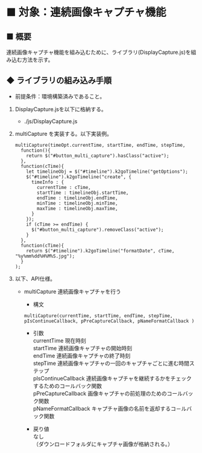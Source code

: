 # ■ 対象：連続画像キャプチャ機能

## ■ 概要

  連続画像キャプチャ機能を組み込むために、ライブラリ(DisplayCapture.js)を組み込む方法を示す。

## ◆ ライブラリの組み込み手順

* 前提条件：環境構築済みであること。

1. DisplayCapture.jsを以下に格納する。

    * ./js/DisplayCapture.js

1. multiCapture を実装する。以下実装例。

    ``` コード
    multiCapture(timeOpt.currentTime, startTime, endTime, stepTime,
      function(){
        return $("#button_multi_capture").hasClass("active");
      },
      function(cTime){
        let timelineObj = $("#timeline").k2goTimeline("getOptions");
        $("#timeline").k2goTimeline("create", {
          timeInfo : {
            currentTime : cTime,
            startTime : timelineObj.startTime,
            endTime : timelineObj.endTime,
            minTime : timelineObj.minTime,
            maxTime : timelineObj.maxTime,
          }
        });
        if (cTime >= endTime) {
          $("#button_multi_capture").removeClass("active");
        }
      },
      function(cTime){
        return $("#timeline").k2goTimeline("formatDate", cTime, "%y%mm%dd%H%M%S.jpg");
      }
    );
    ```

1. 以下、API仕様。

    * multiCapture
        連続画像キャプチャを行う  

        * 構文  

        ```構文
        multiCapture(currentTime, startTime, endTime, stepTime, pIsContinueCallback, pPreCaptureCallback, pNameFormatCallback )
        ```

      * 引数  
        currentTime  現在時刻  
        startTime  連続画像キャプチャの開始時刻  
        endTime  連続画像キャプチャの終了時刻  
        stepTime  連続画像キャプチャの一回のキャプチャごとに進む時間ステップ  
        pIsContinueCallback  連続画像キャプチャを継続するかをチェックするためのコールバック関数  
        pPreCaptureCallback  画像キャプチャの前処理のためのコールバック関数  
        pNameFormatCallback  キャプチャ画像の名前を返却するコ－ルバック関数  

      * 戻り値  
        なし  
        （ダウンロードフォルダにキャプチャ画像が格納される。）
